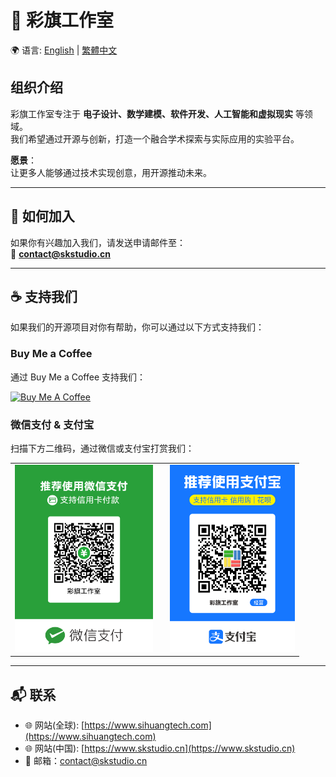 # 🎉 彩旗工作室

🌍 语言: [English](./README.md) | [繁體中文](./README.zh-TW.md)

## 组织介绍
彩旗工作室专注于 **电子设计、数学建模、软件开发、人工智能和虚拟现实** 等领域。  
我们希望通过开源与创新，打造一个融合学术探索与实际应用的实验平台。  

**愿景**：  
让更多人能够通过技术实现创意，用开源推动未来。

---

## 🤝 如何加入
如果你有兴趣加入我们，请发送申请邮件至：  
📧 **contact@skstudio.cn**

---

## ☕ 支持我们
如果我们的开源项目对你有帮助，你可以通过以下方式支持我们：

### Buy Me a Coffee
通过 Buy Me a Coffee 支持我们：

<a href="https://www.buymeacoffee.com/SnakeKongin" target="_blank"><img src="https://cdn.buymeacoffee.com/buttons/v2/default-yellow.png" alt="Buy Me A Coffee" style="height: 60px !important;width: 217px !important;" ></a>

### 微信支付 & 支付宝
扫描下方二维码，通过微信或支付宝打赏我们：

<table>
  <tr>
    <td style="text-align: center; padding-right: 20px;">
      <img src="../pictures/wechat-qrcode.png" alt="WeChat QR Code" height="300">
    </td>
    <td style="text-align: center;">
      <img src="../pictures/alipay-qrcode.png" alt="Alipay QR Code" height="300">
    </td>
  </tr>
</table>

---

## 📬 联系
- 🌐 网站(全球): [https://www.sihuangtech.com](https://www.sihuangtech.com) 
- 🌐 网站(中国): [https://www.skstudio.cn](https://www.skstudio.cn)
- 📧 邮箱：contact@skstudio.cn